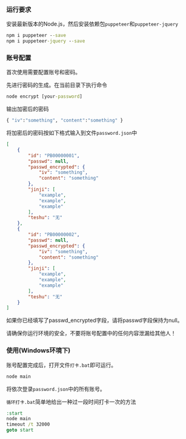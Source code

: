 <h3>运行要求</h3>

安装最新版本的Node.js，然后安装依赖包```puppeteer```和```puppeteer-jquery```

```bat
npm i puppeteer --save
npm i puppeteer-jquery --save
```



<h3>账号配置</h3>

首次使用需要配置账号和密码。

先进行密码的生成。在当前目录下执行命令

```bat
node encrypt [your-password]
```

输出加密后的密码

```bat
{ "iv":"something", "content":"something" }
```

将加密后的密码按如下格式输入到文件```password.json```中

```json
[
    {
        "id": "PB00000001",
        "passwd": null,
        "passwd_encrypted": {
            "iv": "something",
            "content": "something"
        },
        "jinji": [
            "example",
            "example",
            "example"
        ],
        "teshu": "无"
    },
    {
        "id": "PB00000002",
        "passwd": null,
        "passwd_encrypted": {
            "iv": "something",
            "content": "something"
        },
        "jinji": [
            "example",
            "example",
            "example"
        ],
        "teshu": "无"
    }
]
```

如果你已经填写了passwd_encrypted字段，请将passwd字段保持为null。

请确保你运行环境的安全，不要将账号配置中的任何内容泄漏给其他人！



<h3>使用(Windows环境下)</h3>

账号配置完成后，打开文件```打卡.bat```即可运行。

```bat
node main
```

将依次登录```password.json```中的所有账号。

```循环打卡.bat```简单地给出一种过一段时间打卡一次的方法

```bat
:start
node main
timeout /t 32000
goto start
```
